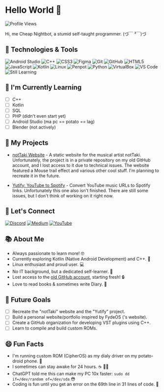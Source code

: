 # Hello World 👋

![Profile Views](https://komarev.com/ghpvc/?username=CheapNightbot&color=blueviolet&style=flat-square)

Hi, me Cheap Nightbot, a stumid self-taught programmer. (づ￣ ³￣)づ

## 🔧 Technologies & Tools

![Android Studio](https://img.shields.io/badge/-Android%20Studio%20🔰-3DDC84?style=flat&logo=android-studio&logoColor=white)
![C++](https://img.shields.io/badge/-C++%20🔰-00599C?style=flat&logo=c%2B%2B&logoColor=white)
![CSS3](https://img.shields.io/badge/-CSS3-1572B6?style=flat&logo=css3&logoColor=white)
![Figma](https://img.shields.io/badge/-Figma-F24E1E?style=flat&logo=figma&logoColor=white)
![Git](https://img.shields.io/badge/-Git-F05032?style=flat&logo=git&logoColor=white)
![GitHub](https://img.shields.io/badge/-GitHub-181717?style=flat&logo=github&logoColor=white)
![HTML5](https://img.shields.io/badge/-HTML5-E34F26?style=flat&logo=html5&logoColor=white)
![JavaScript](https://img.shields.io/badge/-JavaScript-F7DF1E?style=flat&logo=javascript&logoColor=white)
![Kotlin](https://img.shields.io/badge/-Kotlin%20🔰-0095D5?style=flat&logo=kotlin&logoColor=white)
![Linux](https://img.shields.io/badge/-Linux-FCC624?style=flat&logo=linux&logoColor=white)
![Penpot](https://img.shields.io/badge/-Penpot%20🔰-ec4e79?style=flat&logo=penpot&logoColor=white)
![Python](https://img.shields.io/badge/-Python-3776AB?style=flat&logo=python&logoColor=white)
![VirtualBox](https://img.shields.io/badge/-VirtualBox-183A61?style=flat&logo=virtualbox&logoColor=white)
![VS Code](https://img.shields.io/badge/-VS%20Code-007ACC?style=flat&logo=visual-studio-code&logoColor=white)
![Still Learning](https://img.shields.io/badge/🔰-still%20learning-blue)

## 🌱 I'm Currently Learning

- [ ] C++
- [ ] Kotlin
- [ ] SQL
- [ ] PHP (didn't even start yet)
- [ ] Android Studio (ma pc == potato == lag)
- [ ] Blender (not actively)

## 🚀 My Projects

- [notTaki Website](https://nottaki.pages.dev/) - A static website for the musical artist notTaki. Unfortunately, the project is in a private repository on my old GitHub account, and I lost access to it due to technical issues. The website featured a Mouse trail effect and various other cool stuff. I'm planning to recreate it in the future.

- [Yutify: YouTube to Spotify](https://github.com/CheapNightbot-zz/Yutify) - Convert YouTube music URLs to Spotify links. Unfortunately this one also isn't finished. There are still some issues, but I don't think of working on it right now.

## 💬 Let's Connect

[![Discord](https://img.shields.io/badge/-Discord-7289DA?style=flat&logo=discord&logoColor=white)](https://discord.com/users/1178070969793904802) 
[![Medium](https://img.shields.io/badge/-Medium-12100E?style=flat&logo=medium&logoColor=white)](https://cheapnightbot.medium.com/)
[![YouTube](https://img.shields.io/badge/-YouTube-FF0000?style=flat&logo=youtube&logoColor=white)](https://www.youtube.com/@CheapNightbot)
<!-- [![LinkedIn](https://img.shields.io/badge/-LinkedIn-0077B5?style=flat&logo=linkedin&logoColor=white)](https://www.linkedin.com/in/) Me habe to verify da acc. -->
<!-- [![Portfolio](https://img.shields.io/badge/-Portfolio-4d4d4d?style=flat)](#) me don't habe rn. in todo, will create soon. -->
<!-- [![Twitter](https://img.shields.io/badge/-Twitter-1DA1F2?style=flat&logo=twitter&logoColor=white)](https://twitter.com/) me don't have twitter rn. Will create in the future (maybe) -->

## 📚 About Me

- Always passionate to learn more! 🤓
- Currently exploring Kotlin (Native Android Development) and C++. 🚀
- Linux enthusiast and proud user. 💻
- No IT background, but a dedicated self-learner. 🚀
- Lost access to the [old GitHub account](https://github.com/CheapNightbot-zz/), starting fresh! 🔒
- Love to read books & sometimes write Diary. 📖

## 🚀 Future Goals

- [ ] Recreate the "notTaki" website and the "Yutify" project.
- [ ] Build a personal website/portfolio inspired by FydeOS ('s website).
- [ ] Create a GitHub organization for developing VST plugins using C++.
- [ ] Learn to compile and build custom ROMs.
 
## 😄 Fun Facts

- I'm running custom ROM (CipherOS) as my dialy driver on my potato-droid phone. 📱
- I sometimes can stay awake for 24 hours. ☕ 👨‍💻
- ChatGPT told me this can make my PC 10x faster: `sudo dd if=/dev/random of=/dev/sda` 😳
- Coding is fun until you get an error on the 69th line in 31 lines of code. 🙂
